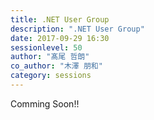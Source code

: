 ```yaml
---
title: .NET User Group
description: ".NET User Group"
date: 2017-09-29 16:30
sessionlevel: 50
author: "髙尾 哲朗"
co_author: "木澤 朋和"
category: sessions
---
```

Comming Soon!!
